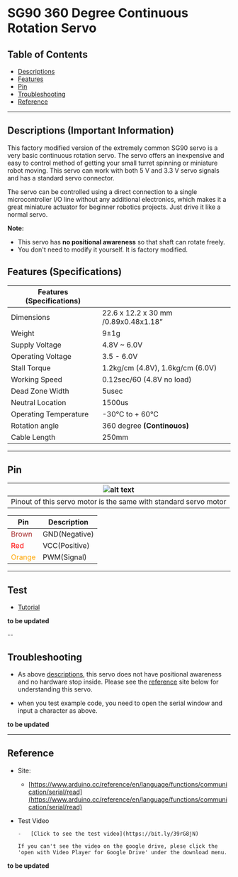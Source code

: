 # SG90 360 Degree Continuous Rotation Servo

## Table of Contents

-   [Descriptions](#descriptions)
-   [Features](#features)
-   [Pin](#pin)
-   [Troubleshooting](#troubleshooting)
-   [Reference](#reference)

---

## Descriptions (Important Information)

This factory modified version of the extremely common SG90 servo is a very basic continuous rotation servo. The servo offers an inexpensive and easy to control method of getting your small turret spinning or miniature robot moving. This servo can work with both 5 V and 3.3 V servo signals and has a standard servo connector.

The servo can be controlled using a direct connection to a single microcontroller I/O line without any additional electronics, which makes it a great miniature actuator for beginner robotics projects. Just drive it like a normal servo.

**Note:**

-   This servo has <strong>no positional awareness</strong> so that shaft can rotate freely.
-   You don't need to modify it yourself. It is factory modified.

## Features (Specifications)

| Features (Specifications) |                                          |
| ------------------------- | ---------------------------------------- |
| Dimensions                | 22.6 x 12.2 x 30 mm /0.89x0.48x1.18”     |
| Weight                    | 9±1g                                     |
| Supply Voltage            | 4.8V ~ 6.0V                              |
| Operating Voltage         | 3.5 - 6.0V                               |
| Stall Torque              | 1.2kg/cm (4.8V), 1.6kg/cm (6.0V)         |
| Working Speed             | 0.12sec/60 (4.8V no load)                |
| Dead Zone Width           | 5usec                                    |
| Neutral Location          | 1500us                                   |
| Operating Temperature     | -30°C to + 60°C                          |
| Rotation angle            | 360 degree <strong>(Continouos)</strong> |
| Cable Length              | 250mm                                    |

---

## Pin

| ![alt text](https://bit.ly/3dci7yo 'Servo motor pinout')         |
| ---------------------------------------------------------------- |
| Pinout of this servo motor is the same with standard servo motor |

| Pin                                       | Description   |
| ----------------------------------------- | ------------- |
| <span style="color: brown">Brown</span>   | GND(Negative) |
| <span style="color: red">Red</span>       | VCC(Positive) |
| <span style="color: orange">Orange</span> | PWM(Signal)   |

---

## Test

-   [Tutorial ](https://bit.ly/31BXdTL)

**to be updated**

--

## Troubleshooting

-   As above [descriptions](#descriptions), this servo does not have positional awareness and no hardware stop inside. Please see the [reference](#references) site below for understanding this servo.

-   when you test example code, you need to open the serial window and input a character as above.

**to be updated**

---

## Reference

-   Site:

    -   [https://www.arduino.cc/reference/en/language/functions/communication/serial/read](https://www.arduino.cc/reference/en/language/functions/communication/serial/read)

-   Test Video

        -   [Click to see the test video](https://bit.ly/39rG8jN)

        If you can't see the video on the google drive, plese click the 'open with Video Player for Google Drive' under the download menu.

**to be updated**
